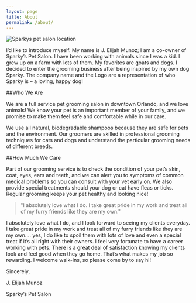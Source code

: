 ```yaml
---
layout: page
title: About
permalink: /about/
---
```



<img src="{{ site.baseurl }}/assests/joseMunoz.jpg" alt="Sparkys pet salon location">

I’d like to introduce myself. My name is J. Elijah Munoz; I am a co-owner of Sparky’s Pet Salon. I have been working with animals since I was a kid. I grew up on a farm with lots of them. My favorites are goats and dogs. I decided to enter the grooming business after being inspired by my own dog Sparky. The company name and the Logo are a representation of who Sparky is – a loving, happy dog!

##Who We Are

We are a full service pet grooming salon in downtown Orlando, and we love animals! We know your pet is an important member of your family, and we promise to make them feel safe and comfortable while in our care.

We use all natural, biodegradable shampoos because they are safe for pets and the environment. Our groomers are skilled in professional grooming techniques for cats and dogs and understand the particular grooming needs of different breeds.

##How Much We Care

Part of our grooming service is to check the condition of your pet’s skin, coat, eyes, ears and teeth, and we can alert you to symptoms of common medical problems so you can consult with your vet early on. We also provide special treatments should your dog or cat have fleas or ticks. Regular grooming keeps your pet healthy and looking nice!

> "I absolutely love what I do. I take great pride in my work and treat all of my furry friends like they are my own."


I absolutely love what I do, and I look forward to seeing my clients everyday. I take great pride in my work and treat all of my furry friends like they are my own…. yes, I do like to spoil them with lots of love and even a special treat if it’s all right with their owners. I feel very fortunate to have a career working with pets. There is a great deal of satisfaction knowing my clients look and feel good when they go home. That’s what makes my job so rewarding. I welcome walk-ins, so please come by to say hi!

Sincerely,

J. Elijah Munoz

Sparky’s Pet Salon